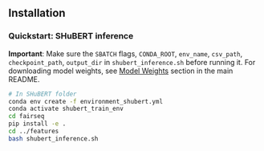 ## Installation

### Quickstart: SHuBERT inference 
**Important**: Make sure the `SBATCH` flags, `CONDA_ROOT`, `env_name`, `csv_path`, `checkpoint_path`, `output_dir` in `shubert_inference.sh` before running it. For downloading model weights, see [Model Weights](README.md#2-model-weights) section in the main README.
```bash
# In SHuBERT folder
conda env create -f environment_shubert.yml
conda activate shubert_train_env
cd fairseq
pip install -e .
cd ../features
bash shubert_inference.sh
```
